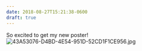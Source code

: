 ```yaml
---
date: 2018-08-27T15:21:38-0600
draft: true
---
```




So excited to get my new poster! ![43A53076-D4BD-4E54-951D-52CD1F1CE956.jpg](http://ianwhitney.micro.blog/uploads/2018/031e98be08.jpg)



